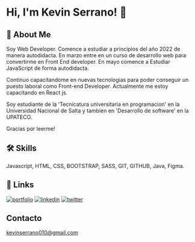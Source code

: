 # Hi, I'm Kevin Serrano! 👋


## 🚀 About Me
Soy Web Developer. Comence a estudiar a principios del año 2022 de manera autodidacta. En marzo entre en un curso de desarrollo web para convertirme en Front End developer. En mayo comence a Estudiar JavaScript de forma autodidacta.

Continuo capacitandome en nuevas tecnologias para poder conseguir un puesto laboral como Front-end Developer. Actualmente me estoy capacitando en React js.

Soy estudiante de la 'Tecnicatura universitaria en programacion' en la Universidad Nacional de Salta y tambien en 'Desarrollo de software' en la UPATECO.

Gracias por leerme!


## 🛠 Skills
Javascript, HTML, CSS, BOOTSTRAP, SASS, GIT, GITHUB, Java, Figma.


## 🔗 Links
[![portfolio](https://img.shields.io/badge/my_portfolio-000?style=for-the-badge&logo=ko-fi&logoColor=white)](#)
[![linkedin](https://img.shields.io/badge/linkedin-0A66C2?style=for-the-badge&logo=linkedin&logoColor=white)](https://www.linkedin.com/in/kevin-serrano-86711a231/)
[![twitter](https://img.shields.io/badge/twitter-1DA1F2?style=for-the-badge&logo=twitter&logoColor=white)](https://twitter.com/kev_code_)


## Contacto

kevinserrano010@gmail.com
